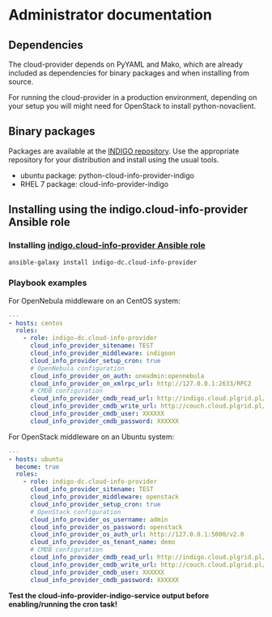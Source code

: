# Administrator documentation

## Dependencies

The cloud-provider depends on PyYAML and Mako, which are already included as
dependencies for binary packages and when installing from source.

For running the cloud-provider in a production environment, depending on your
setup you will might need for OpenStack to install python-novaclient.

## Binary packages

Packages are available at the [INDIGO repository](http://repo.indigo-datacloud.eu).
Use the appropriate repository for your distribution and install using the usual tools.

* ubuntu package: python-cloud-info-provider-indigo
* RHEL 7 package: cloud-info-provider-indigo

## Installing using the indigo.cloud-info-provider Ansible role

### Installing [indigo.cloud-info-provider Ansible role](https://galaxy.ansible.com/indigo-dc/cloud-info-provider/)

``` sh
ansible-galaxy install indigo-dc.cloud-info-provider
```

### Playbook examples

For OpenNebula middleware on an CentOS system:
``` yaml
---
- hosts: centos
  roles:
    - role: indigo-dc.cloud-info-provider
      cloud_info_provider_sitename: TEST
      cloud_info_provider_middleware: indigoon
      cloud_info_provider_setup_cron: true
      # OpenNebula configuration
      cloud_info_provider_on_auth: oneadmin:opennebula
      cloud_info_provider_on_xmlrpc_url: http://127.0.0.1:2633/RPC2
      # CMDB configuration
      cloud_info_provider_cmdb_read_url: http://indigo.cloud.plgrid.pl/cmdb
      cloud_info_provider_cmdb_write_url: http://couch.cloud.plgrid.pl/indigo-cmdb-v2
      cloud_info_provider_cmdb_user: XXXXXX
      cloud_info_provider_cmdb_password: XXXXXX
```

For OpenStack middleware on an Ubuntu system:

``` yaml
---
- hosts: ubuntu
  become: true
  roles:
    - role: indigo-dc.cloud-info-provider
      cloud_info_provider_sitename: TEST
      cloud_info_provider_middleware: openstack
      cloud_info_provider_setup_cron: true
      # OpenStack configuration
      cloud_info_provider_os_username: admin
      cloud_info_provider_os_password: openstack
      cloud_info_provider_os_auth_url: http://127.0.0.1:5000/v2.0
      cloud_info_provider_os_tenant_name: demo
      # CMDB configuration
      cloud_info_provider_cmdb_read_url: http://indigo.cloud.plgrid.pl/cmdb
      cloud_info_provider_cmdb_write_url: http://couch.cloud.plgrid.pl/indigo-cmdb-v2
      cloud_info_provider_cmdb_user: XXXXXX
      cloud_info_provider_cmdb_password: XXXXXX
```

**Test the cloud-info-provider-indigo-service output before enabling/running the cron task!**
